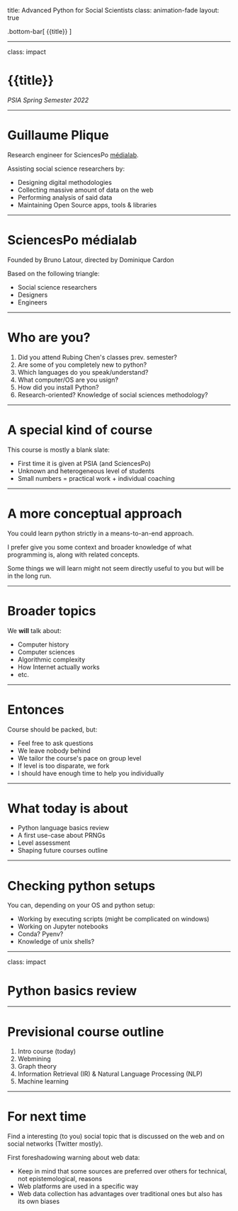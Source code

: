 title: Advanced Python for Social Scientists
class: animation-fade
layout: true

<!-- This slide will serve as the base layout for all your slides -->
.bottom-bar[
  {{title}}
]

---

class: impact

# {{title}}

*PSIA Spring Semester 2022*

---

# Guillaume Plique

Research engineer for SciencesPo [médialab](https://medialab.sciencespo.fr/).

Assisting social science researchers by:

- Designing digital methodologies
- Collecting massive amount of data on the web
- Performing analysis of said data
- Maintaining Open Source apps, tools & libraries

---

# SciencesPo médialab

Founded by Bruno Latour, directed by Dominique Cardon

Based on the following triangle:

- Social science researchers
- Designers
- Engineers

---

# Who are you?

1. Did you attend Rubing Chen's classes prev. semester?
2. Are some of you completely new to python?
3. Which languages do you speak/understand?
4. What computer/OS are you usign?
5. How did you install Python?
6. Research-oriented? Knowledge of social sciences methodology?

---

# A special kind of course

This course is mostly a blank slate:

- First time it is given at PSIA (and SciencesPo)
- Unknown and heterogeneous level of students
- Small numbers = practical work + individual coaching

---

# A more conceptual approach

You could learn python strictly in a means-to-an-end approach.

I prefer give you some context and broader knowledge of what programming is, along with related concepts.

Some things we will learn might not seem directly useful to you but will be in the long run.

---

# Broader topics

We **will** talk about:

- Computer history
- Computer sciences
- Algorithmic complexity
- How Internet actually works
- etc.

---

# Entonces

Course should be packed, but:

* Feel free to ask questions
* We leave nobody behind
* We tailor the course's pace on group level
* If level is too disparate, we fork
* I should have enough time to help you individually

---

# What today is about

- Python language basics review
- A first use-case about PRNGs
- Level assessment
- Shaping future courses outline

---

# Checking python setups

You can, depending on your OS and python setup:

- Working by executing scripts (might be complicated on windows)
- Working on Jupyter notebooks
- Conda? Pyenv?
- Knowledge of unix shells?

---

class: impact

# Python basics review

---

# Previsional course outline

1. Intro course (today)
2. Webmining
3. Graph theory
4. Information Retrieval (IR) & Natural Language Processing (NLP)
5. Machine learning

---

# For next time

Find a interesting (to you) social topic that is discussed on the web and on social networks (Twitter mostly).

First foreshadowing warning about web data:

- Keep in mind that some sources are preferred over others for technical, not epistemological, reasons
- Web platforms are used in a specific way
- Web data collection has advantages over traditional ones but also has its own biases
